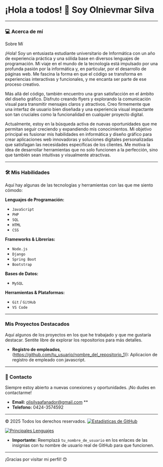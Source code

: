 # ¡Hola a todos! 👋 Soy Olnievmar Silva

---

### 💻 Acerca de mí

Sobre Mí

¡Hola! Soy un entusiasta estudiante universitario de Informática con un año de experiencia práctica y una sólida base en diversos lenguajes de programación. Mi viaje en el mundo de la tecnología está impulsado por una profunda pasión por la informática y, en particular, por el desarrollo de páginas web. Me fascina la forma en que el código se transforma en experiencias interactivas y funcionales, y me encanta ser parte de ese proceso creativo.

Más allá del código, también encuentro una gran satisfacción en el ámbito del diseño gráfico. Disfruto creando flyers y explorando la comunicación visual para transmitir mensajes claros y atractivos. Creo firmemente que una interfaz de usuario bien diseñada y una experiencia visual impactante son tan cruciales como la funcionalidad en cualquier proyecto digital.

Actualmente, estoy en la búsqueda activa de nuevas oportunidades que me permitan seguir creciendo y expandiendo mis conocimientos. Mi objetivo principal es fusionar mis habilidades en informática y diseño gráfico para crear aplicaciones web innovadoras y soluciones digitales personalizadas que satisfagan las necesidades específicas de los clientes. Me motiva la idea de desarrollar herramientas que no solo funcionen a la perfección, sino que también sean intuitivas y visualmente atractivas.

---

### 🛠️ Mis Habilidades

Aquí hay algunas de las tecnologías y herramientas con las que me siento cómodo:

**Lenguajes de Programación:**
* `JavaScript`
* `PHP`
* `SQL`
* `HTML`
* `CSS`

**Frameworks & Librerías:**
* `Node.js`
* `Django`
* `Spring Boot`
* `Bootstrap`

**Bases de Datos:**
* `MySQL`

**Herramientas & Plataformas:**
* `Git` / `GitHub`
* `VS Code`

---

###  Mis Proyectos Destacados

Aquí algunos de los proyectos en los que he trabajado y que me gustaría destacar. Sentite libre de explorar los repositorios para más detalles.

* **Registro de empleados**,(https://github.com/tu_usuario/nombre_del_repositorio_1)): Aplicacion de registro de empleado con javascript.

---

### 🤝 Contacto

Siempre estoy abierto a nuevas conexiones y oportunidades. ¡No dudes en contactarme!

* **Email:** olisilvaafanador@gmail.com **
* **Telefono:** 0424-3574592
---

© 2025 Todos los derechos reservados.
[![Estadísticas de GitHub](https://github-readme-stats.vercel.app/api?username=tu_nombre_de_usuario&show_icons=true&theme=dark)](https://github.com/anuraghazra/github-readme-stats)

[![Principales Lenguajes](https://github-readme-stats.vercel.app/api/top-langs/?username=tu_nombre_de_usuario&layout=compact&theme=dark)](https://github.com/anuraghazra/github-readme-stats)

* **Importante:** Reemplazá `tu_nombre_de_usuario` en los enlaces de las insignias con tu nombre de usuario real de GitHub para que funcionen.

---

¡Gracias por visitar mi perfil! 😊

